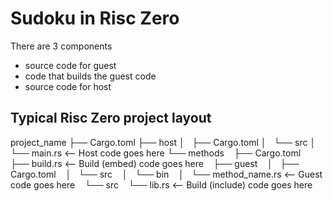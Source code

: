 # Sudoku in Risc Zero

There are 3 components 
- source code for guest
- code that builds the guest code
- source code for host

## Typical Risc Zero project layout

project_name
├── Cargo.toml
├── host
│   ├── Cargo.toml
│   └── src
│       └── main.rs                        <-- Host code goes here
└── methods
    ├── Cargo.toml
    ├── build.rs                           <-- Build (embed) code goes here
    ├── guest
    │   ├── Cargo.toml
    │   └── src
    │       └── bin
    │           └── method_name.rs         <-- Guest code goes here
    └── src
        └── lib.rs                         <-- Build (include) code goes here
